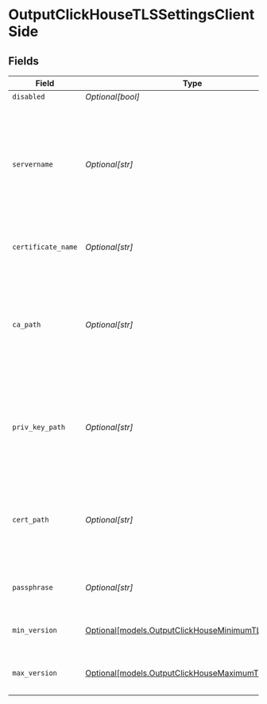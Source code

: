 # OutputClickHouseTLSSettingsClientSide


## Fields

| Field                                                                                                             | Type                                                                                                              | Required                                                                                                          | Description                                                                                                       |
| ----------------------------------------------------------------------------------------------------------------- | ----------------------------------------------------------------------------------------------------------------- | ----------------------------------------------------------------------------------------------------------------- | ----------------------------------------------------------------------------------------------------------------- |
| `disabled`                                                                                                        | *Optional[bool]*                                                                                                  | :heavy_minus_sign:                                                                                                | N/A                                                                                                               |
| `servername`                                                                                                      | *Optional[str]*                                                                                                   | :heavy_minus_sign:                                                                                                | Server name for the SNI (Server Name Indication) TLS extension. It must be a host name, and not an IP address.    |
| `certificate_name`                                                                                                | *Optional[str]*                                                                                                   | :heavy_minus_sign:                                                                                                | The name of the predefined certificate.                                                                           |
| `ca_path`                                                                                                         | *Optional[str]*                                                                                                   | :heavy_minus_sign:                                                                                                | Path on client in which to find CA certificates to verify the server's cert. PEM format. Can reference $ENV_VARS. |
| `priv_key_path`                                                                                                   | *Optional[str]*                                                                                                   | :heavy_minus_sign:                                                                                                | Path on client in which to find the private key to use. PEM format. Can reference $ENV_VARS.                      |
| `cert_path`                                                                                                       | *Optional[str]*                                                                                                   | :heavy_minus_sign:                                                                                                | Path on client in which to find certificates to use. PEM format. Can reference $ENV_VARS.                         |
| `passphrase`                                                                                                      | *Optional[str]*                                                                                                   | :heavy_minus_sign:                                                                                                | Passphrase to use to decrypt private key.                                                                         |
| `min_version`                                                                                                     | [Optional[models.OutputClickHouseMinimumTLSVersion]](../models/outputclickhouseminimumtlsversion.md)              | :heavy_minus_sign:                                                                                                | Minimum TLS version to use when connecting                                                                        |
| `max_version`                                                                                                     | [Optional[models.OutputClickHouseMaximumTLSVersion]](../models/outputclickhousemaximumtlsversion.md)              | :heavy_minus_sign:                                                                                                | Maximum TLS version to use when connecting                                                                        |